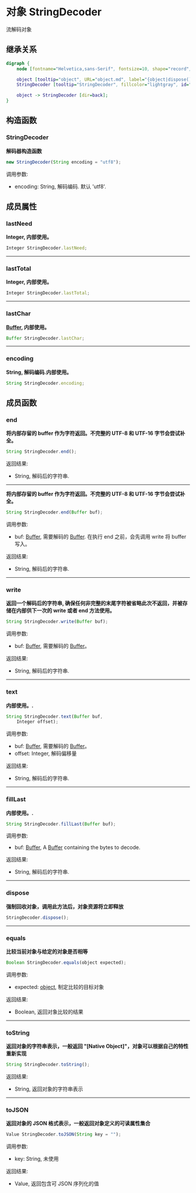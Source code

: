 # 对象 StringDecoder
流解码对象

## 继承关系
```dot
digraph {
    node [fontname="Helvetica,sans-Serif", fontsize=10, shape="record", style="filled", fillcolor="white"];

    object [tooltip="object", URL="object.md", label="{object|dispose()\lequals()\ltoString()\ltoJSON()\l}"];
    StringDecoder [tooltip="StringDecoder", fillcolor="lightgray", id="me", label="{StringDecoder|new StringDecoder()\l|lastNeed\llastTotal\llastChar\lencoding\l|end()\lwrite()\ltext()\lfillLast()\l}"];

    object -> StringDecoder [dir=back];
}
```

## 构造函数
        
### StringDecoder
**解码器构造函数**

```JavaScript
new StringDecoder(String encoding = "utf8");
```

调用参数:
* encoding: String, 解码编码. 默认 'utf8'.

## 成员属性
        
### lastNeed
**Integer, 内部使用。**

```JavaScript
Integer StringDecoder.lastNeed;
```

--------------------------
### lastTotal
**Integer, 内部使用。**

```JavaScript
Integer StringDecoder.lastTotal;
```

--------------------------
### lastChar
**[Buffer](Buffer.md), 内部使用。**

```JavaScript
Buffer StringDecoder.lastChar;
```

--------------------------
### encoding
**String, 解码编码.内部使用。**

```JavaScript
String StringDecoder.encoding;
```

## 成员函数
        
### end
**将内部存留的 buffer 作为字符返回。不完整的 UTF-8 和 UTF-16 字节会尝试补全。**

```JavaScript
String StringDecoder.end();
```

返回结果:
* String, 解码后的字符串.

--------------------------
**将内部存留的 buffer 作为字符返回。不完整的 UTF-8 和 UTF-16 字节会尝试补全。**

```JavaScript
String StringDecoder.end(Buffer buf);
```

调用参数:
* buf: [Buffer](Buffer.md), 需要解码的 [Buffer](Buffer.md). 在执行 end 之前，会先调用 write 将 buffer 写入。

返回结果:
* String, 解码后的字符串.

--------------------------
### write
**返回一个解码后的字符串, 确保任何非完整的末尾字符被省略此次不返回，并被存储在内部供下一次的 write 或者 end 方法使用。**

```JavaScript
String StringDecoder.write(Buffer buf);
```

调用参数:
* buf: [Buffer](Buffer.md), 需要解码的 [Buffer](Buffer.md)。

返回结果:
* String, 解码后的字符串.

--------------------------
### text
**内部使用。.**

```JavaScript
String StringDecoder.text(Buffer buf,
    Integer offset);
```

调用参数:
* buf: [Buffer](Buffer.md), 需要解码的 [Buffer](Buffer.md)。
* offset: Integer, 解码偏移量

返回结果:
* String, 解码后的字符串.

--------------------------
### fillLast
**内部使用。.**

```JavaScript
String StringDecoder.fillLast(Buffer buf);
```

调用参数:
* buf: [Buffer](Buffer.md), A [Buffer](Buffer.md) containing the bytes to decode.

返回结果:
* String, 解码后的字符串.

--------------------------
### dispose
**强制回收对象，调用此方法后，对象资源将立即释放**

```JavaScript
StringDecoder.dispose();
```

--------------------------
### equals
**比较当前对象与给定的对象是否相等**

```JavaScript
Boolean StringDecoder.equals(object expected);
```

调用参数:
* expected: [object](object.md), 制定比较的目标对象

返回结果:
* Boolean, 返回对象比较的结果

--------------------------
### toString
**返回对象的字符串表示，一般返回 "[Native Object]"，对象可以根据自己的特性重新实现**

```JavaScript
String StringDecoder.toString();
```

返回结果:
* String, 返回对象的字符串表示

--------------------------
### toJSON
**返回对象的 JSON 格式表示，一般返回对象定义的可读属性集合**

```JavaScript
Value StringDecoder.toJSON(String key = "");
```

调用参数:
* key: String, 未使用

返回结果:
* Value, 返回包含可 JSON 序列化的值

